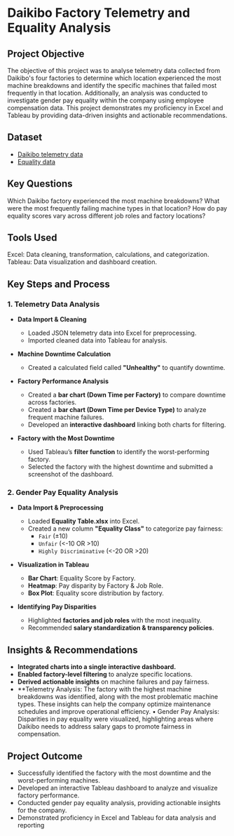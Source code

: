 # Daikibo Factory Telemetry and Equality Analysis
## Project Objective
The objective of this project was to analyse telemetry data collected from Daikibo's four factories to determine which location experienced the most machine breakdowns and identify the specific machines that failed most frequently in that location. Additionally, an analysis was conducted to investigate gender pay equality within the company using employee compensation data. This project demonstrates my proficiency in Excel and Tableau by providing data-driven insights and actionable recommendations.

## Dataset
- <a href="https://github.com/LyndahM/Deloitte-Job-Simulation/blob/main/daikibo-telemetry-data.json.zip">Daikibo telemetry data</a>
- <a href="https://github.com/LyndahM/Deloitte-Job-Simulation/blob/main/Equality%20Table.xlsx">Equality data</a>

## Key Questions
Which Daikibo factory experienced the most machine breakdowns?
What were the most frequently failing machine types in that location?
How do pay equality scores vary across different job roles and factory locations?

## Tools Used

Excel: Data cleaning, transformation, calculations, and categorization.
Tableau: Data visualization and dashboard creation.

## Key Steps and Process

### 1. Telemetry Data Analysis
- **Data Import & Cleaning**
  - Loaded JSON telemetry data into Excel for preprocessing.
  - Imported cleaned data into Tableau for analysis.

- **Machine Downtime Calculation**
  - Created a calculated field called **"Unhealthy"** to quantify downtime.

- **Factory Performance Analysis**
  - Created a **bar chart (Down Time per Factory)** to compare downtime across factories.
  - Created a **bar chart (Down Time per Device Type)** to analyze frequent machine failures.
  - Developed an **interactive dashboard** linking both charts for filtering.

- **Factory with the Most Downtime**
  - Used Tableau’s **filter function** to identify the worst-performing factory.
  - Selected the factory with the highest downtime and submitted a screenshot of the dashboard.

### 2. Gender Pay Equality Analysis
- **Data Import & Preprocessing**
  - Loaded **Equality Table.xlsx** into Excel.
  - Created a new column **"Equality Class"** to categorize pay fairness:
    - `Fair` (±10)
    - `Unfair` (<-10 OR >10)
    - `Highly Discriminative` (<-20 OR >20)

- **Visualization in Tableau**
  - **Bar Chart**: Equality Score by Factory.
  - **Heatmap**: Pay disparity by Factory & Job Role.
  - **Box Plot**: Equality score distribution by factory.

- **Identifying Pay Disparities**
  - Highlighted **factories and job roles** with the most inequality.
  - Recommended **salary standardization & transparency policies**.
 
## Insights & Recommendations
- **Integrated charts into a single interactive dashboard.**
- **Enabled factory-level filtering** to analyze specific locations.
- **Derived actionable insights** on machine failures and pay fairness.
- **Telemetry Analysis: The factory with the highest machine breakdowns was identified, along with the most problematic machine types. These insights can help the company optimize maintenance schedules and improve operational efficiency.
•	Gender Pay Analysis: Disparities in pay equality were visualized, highlighting areas where Daikibo needs to address salary gaps to promote fairness in compensation.


## Project Outcome
- Successfully identified the factory with the most downtime and the worst-performing machines.
- Developed an interactive Tableau dashboard to analyze and visualize factory performance.
- Conducted gender pay equality analysis, providing actionable insights for the company.
- Demonstrated proficiency in Excel and Tableau for data analysis and reporting


